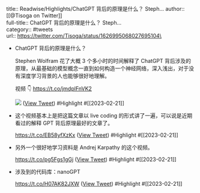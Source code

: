 title:: Readwise/Highlights/ChatGPT 背后的原理是什么？ Steph...
author:: [[@Tisoga on Twitter]]\
full-title:: ChatGPT 背后的原理是什么？ Steph...\
category:: #tweets\
url:: https://twitter.com/Tisoga/status/1626995068027695104\

- ChatGPT 背后的原理是什么？
  
  Stephen Wolfram 花了大概 3 个多小时的时间解释了 ChatGPT 背后涉及的原理，从最基础的模型概念一直到如何构造一个神经网络，深入浅出，对于没有深度学习背景的人也能够很好地理解。
  
  视频 👇
  https://t.co/jmdplFnVK2 
  
  ![](https://pbs.twimg.com/media/FpQ9Q0FaYAAUKaW.jpg) ([View Tweet](https://twitter.com/Tisoga/status/1626995068027695104)) #Highlight #[[2023-02-21]]
- 这个视频基本上是把这篇文章以 live coding 的形式讲了一遍，可以说是近期看过的解释 GPT 背后原理最好的文章了。
  
  https://t.co/EB58yfXzKx ([View Tweet](https://twitter.com/Tisoga/status/1626995071949373440)) #Highlight #[[2023-02-21]]
- 另外一个很好地学习资料是 Andrej Karpathy 的这个视频。
  
  https://t.co/pg5Fgs1gGj ([View Tweet](https://twitter.com/Tisoga/status/1626995074075881472)) #Highlight #[[2023-02-21]]
- 涉及到的代码库：nanoGPT 
  
  https://t.co/H07AK82JXW ([View Tweet](https://twitter.com/Tisoga/status/1626995076441452546)) #Highlight #[[2023-02-21]]